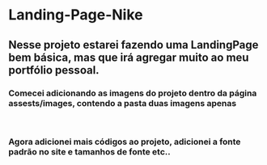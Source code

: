 # Landing-Page-Nike
<h2>Nesse projeto estarei fazendo uma LandingPage bem básica, mas que irá agregar muito ao meu portfólio pessoal. </h2>
<p>
<h3>Comecei adicionando as imagens do projeto dentro da página assests/images, contendo a pasta duas imagens apenas</h3><br>
<h3>Agora adicionei mais códigos ao projeto, adicionei a fonte padrão no site e tamanhos de fonte etc..</h3><br>
</p>
